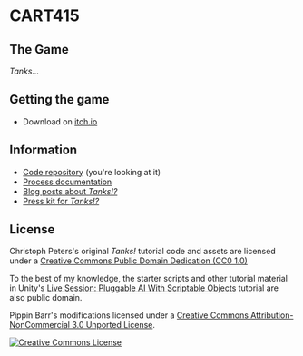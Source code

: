 # CART415

## The Game

_Tanks..._

## Getting the game

* Download on [itch.io](https://www.pippinbarr.com/games/tanks-exclamation-mark-question-mark/)



## Information

* [Code repository](https://github.com/saboudreault/CART415) (you're looking at it)
* [Process documentation](https://github.com/pippinbarr/tanks-exclamation-mark-question-mark/wiki)
* [Blog posts about _Tanks!?_](http://www.pippinbarr.com/search.html?q=tankses)
* [Press kit for _Tanks!?_](https://github.com/pippinbarr/tanks-exclamation-mark-question-mark/tree/master/press)

## License

Christoph Peters's original _Tanks!_ tutorial code and assets are licensed under a [Creative Commons Public Domain Dedication (CC0 1.0)](https://creativecommons.org/publicdomain/zero/1.0/)

To the best of my knowledge, the starter scripts and other tutorial material in Unity's [Live Session: Pluggable AI With Scriptable Objects](https://unity3d.com/learn/tutorials/topics/navigation/intro-and-session-goals?playlist=17105) tutorial are also public domain.

Pippin Barr's modifications licensed under a [Creative Commons Attribution-NonCommercial 3.0 Unported License](http://creativecommons.org/licenses/by-nc/3.0/).

<a rel="license" href="http://creativecommons.org/licenses/by-nc/3.0/"><img alt="Creative Commons License" style="border-width:0" src="https://i.creativecommons.org/l/by-nc/3.0/88x31.png" /></a>
